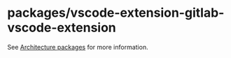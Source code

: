 # packages/vscode-extension-gitlab-vscode-extension

See [Architecture packages](../../docs/development/architecture-packages.md#vscode-extension-gitlab-vscode-extension) for more information.
